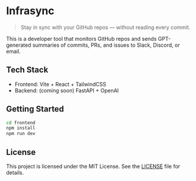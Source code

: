 # Infrasync

> Stay in sync with your GitHub repos — without reading every commit.

This is a developer tool that monitors GitHub repos and sends GPT-generated summaries of commits, PRs, and issues to Slack, Discord, or email.

## Tech Stack

- Frontend: Vite + React + TailwindCSS
- Backend: (coming soon) FastAPI + OpenAI

## Getting Started

```bash
cd frontend
npm install
npm run dev
```

## License

This project is licensed under the MIT License. See the [LICENSE](./LICENSE) file for details.
